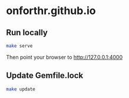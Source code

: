 # onforthr.github.io

## Run locally

```bash
make serve
```

Then point your browser to http://127.0.0.1:4000

## Update Gemfile.lock

```bash
make update
```

